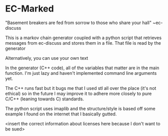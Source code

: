 EC-Marked
=========

"Basement breakers are fed from sorrow to those who share your hall" ~ec-discuss

This is a markov chain generator coupled with a python script that
retrieves messages from ec-discuss and stores them in a file. That file
is read by the generator

Alternatively, you can use your own text

In the generator (C++ code), all of the variables that matter are in the
main function. I'm just lazy and haven't implemented command line
arguments yet.

The C++ runs fast but it bugs me that I used stl all over the place
(it's not ethical) so in the future I may improve it to adhere more
closely to pure C/C++ (leaning towards C) standards.

The python script uses imaplib and the structure/style is based off some
example I found on the internet that I basically gutted.

<insert the correct information about licenses here because I don't want
to be sued>
